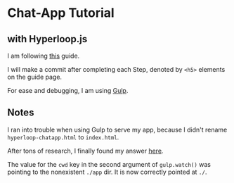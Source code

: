 # Chat-App Tutorial
## with Hyperloop.js

I am following [this][1] guide.

I will make a commit after completing each Step, denoted by `<h5>` elements on the guide page.
 
For ease and debugging, I am using [Gulp][2].

## Notes
I ran into trouble when using Gulp to serve my app, because I didn't rename `hyperloop-chatapp.html` to `index.html`.

After tons of research, I finally found my answer [here][3].

The value for the `cwd` key in the second argument of `gulp.watch()` was pointing to the nonexistent `./app` dir.
It is now correctly pointed at `./`.

[1]: http://ruby-hyperloop.io/tutorials/hyperloopjs/chatapp/
[2]: http://gulpjs.com
[3]: https://browsersync.io/docs/options#option-server
